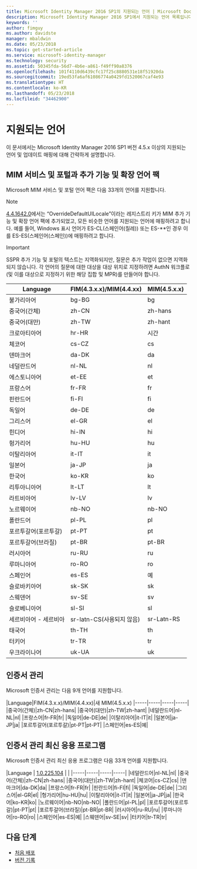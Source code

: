 ```yaml
---
title: Microsoft Identity Manager 2016 SP1의 지원되는 언어 | Microsoft Docs
description: Microsoft Identity Manager 2016 SP1에서 지원되는 언어 목록입니다.
keywords: ''
author: fimguy
ms.author: davidste
manager: mbaldwin
ms.date: 05/23/2018
ms.topic: get-started-article
ms.service: microsoft-identity-manager
ms.technology: security
ms.assetid: 50345fda-56d7-4b6e-a861-f49ff90a8376
ms.openlocfilehash: 101f4110d6439cfc17f25c8880531e18f51920da
ms.sourcegitcommit: 19ed53fa6af61086774a0429fd1520067caf4e93
ms.translationtype: HT
ms.contentlocale: ko-KR
ms.lasthandoff: 05/23/2018
ms.locfileid: "34462900"
---
```

# <a name="supported-languages"></a>지원되는 언어

이 문서에서는 Microsoft Identity Manager 2016 SP1 버전 4.5.x 이상의 지원되는 언어 및 업데이트 매핑에 대해 간략하게 설명합니다.

## <a name="mim-service-and-portal-and-add-ins-and-extensions-language-pack"></a>MIM 서비스 및 포털과 추가 기능 및 확장 언어 팩 

Microsoft MIM 서비스 및 포털 언어 팩은 다음 33개의 언어를 지원합니다.  

> [!NOTE]
> [4.4.1642.0](https://support.microsoft.com/en-us/help/4021562/hotfix-rollup-package-build-4-4-1642-0-is-available-for-microsoft)에서는 “OverrideDefaultUILocale”이라는 레지스트리 키가 MIM 추가 기능 및 확장 언어 팩에 추가되었고, 모든 비슷한 언어를 지원되는 언어에 매핑하려고 합니다. 예를 들어, Windows 표시 언어가 ES-CL(스페인어(칠레)) 또는 ES-**인 경우 이를 ES-ES(스페인어(스페인))에 매핑하려고 합니다.

> [!IMPORTANT]
> SSPR 추가 기능 및 포털의 텍스트는 지역화되지만, 질문은 추가 작업이 없으면 지역화되지 않습니다. 각 언어의 질문에 대한 대상을 대상 위치로 지정하려면 AuthN 워크플로(및 이를 대상으로 지정하기 위한 해당 집합 및 MPR)를 만들어야 합니다.

|Language|FIM(4.3.x.x)/MIM(4.4.xx)|MIM(4.5.x.x)
|-----|-----|-----|
|불가리아어|bg-BG|bg|
|중국어(간체)|zh-CN|zh-hans|
|중국어(대만)|zh-TW|zh-hant|
|크로아티아어|hr-HR|시간|
|체코어|cs-CZ|cs|
|덴마크어|da-DK|da|
|네덜란드어|nl-NL|nl|
|에스토니아어|et-EE|et|
|프랑스어|fr-FR|fr|
|핀란드어|fi-FI|fi|
|독일어|de-DE|de|
|그리스어|el-GR|el|
|힌디어|hi-IN|hi|
|헝가리어|hu-HU|hu|
|이탈리아어|it-IT|it|
|일본어|ja-JP|ja|
|한국어|ko-KR|ko|
|리투아니아어|lt-LT|lt|
|라트비아어|lv-LV|lv|
|노르웨이어|nb-NO|nb-NO|
|폴란드어|pl-PL|pl|
|포르투갈어(포르투갈)|pt-PT|pt|
|포르투갈어(브라질)|pt-BR|pt-BR|
|러시아어|ru-RU|ru||sv|
|루마니아어|ro-RO|ro|
|스페인어|es-ES|예|
|슬로바키아어|sk-SK|sk|
|스웨덴어|sv-SE|sv|
|슬로베니아어|sl-SI|sl|
|세르비아어 - 세르비아 |sr-latn-CS(사용되지 않음)|sr-Latn-RS|
|태국어|th-TH|th|
|터키어|tr-TR|tr|
|우크라이나어|uk-UA|uk|

## <a name="certificate-management"></a>인증서 관리 
Microsoft 인증서 관리는 다음 9개 언어를 지원합니다. 

|Language|FIM(4.3.x.x)/MIM(4.4.xx)|새 MIM(4.5.x.x)
|-----|-----|-----|-----|
|중국어(간체)|zh-CN|zh-hans|
|중국어(대만)|zh-TW|zh-hant|
|네덜란드어|nl-NL|nl|
|프랑스어|fr-FR|fr|
|독일어|de-DE|de|
|이탈리아어|it-IT|it|
|일본어|ja-JP|ja|
|포르투갈어(포르투갈)|pt-PT|pt-PT|
|스페인어|es-ES|예|

## <a name="certificate-management-modern-application"></a>인증서 관리 최신 응용 프로그램  
Microsoft 인증서 관리 최신 응용 프로그램은 다음 33개 언어를 지원합니다. 

|Language | [1.0.225.104](https://www.microsoft.com/en-us/download/details.aspx?id=54954) | |
|-----|-----|-----|-----|
|네덜란드어|nl-NL|nl|
|중국어(간체)|zh-CN|zh-hans|
|중국어(대만)|zh-TW|zh-hant|
|체코어|cs-CZ|cs|
|덴마크어|da-DK|da|
|프랑스어|fr-FR|fr|
|핀란드어|fi-FI|fi|
|독일어|de-DE|de|
|그리스어|el-GR|el|
|헝가리어|hu-HU|hu|
|이탈리아어|it-IT|it|
|일본어|ja-JP|ja|
|한국어|ko-KR|ko|
|노르웨이어|nb-NO|nb-NO|
|폴란드어|pl-PL|pl|
|포르투갈어(포르투갈)|pt-PT|pt|
|포르투갈어(브라질)|pt-BR|pt-BR|
|러시아어|ru-RU|ru|
|루마니아어|ro-RO|ro|
|스페인어|es-ES|예|
|스웨덴어|sv-SE|sv|
|터키어|tr-TR|tr|

## <a name="next-steps"></a>다음 단계

- [처음 배포](microsoft-identity-manager-deploy.md)
- [버전 기록](/reference/version-history.md)